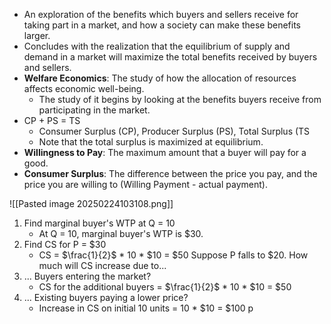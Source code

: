 - An exploration of the benefits which buyers and sellers receive for taking part in a market, and how a society can make these benefits larger.
- Concludes with the realization that the equilibrium of supply and demand in a market will maximize the total benefits received by buyers and sellers.
- **Welfare Economics**: The study of how the allocation of resources affects economic well-being.
	- The study of it begins by looking at the benefits buyers receive from participating in the market.
- CP + PS = TS
	- Consumer Surplus (CP), Producer Surplus (PS), Total Surplus (TS
	- Note that the total surplus is maximized at equilibrium.
- **Willingness to Pay**: The maximum amount that a buyer will pay for a good.
- **Consumer Surplus**: The difference between the price you pay, and the price you are willing to (Willing Payment - actual payment).

![[Pasted image 20250224103108.png]]
1. Find marginal buyer's WTP at Q = 10
	- At Q = 10, marginal buyer's WTP is $30.
2. Find CS for P = $30
	- CS = $\frac{1}{2}$ * 10 * $10 = $50
Suppose P falls to $20. How much will CS increase due to...
3. ... Buyers entering the market?
	- CS for the additional buyers = $\frac{1}{2}$ * 10 * $10 = $50
4. ... Existing buyers paying a lower price?
	- Increase in CS on initial 10 units = 10 * $10 = $100
p